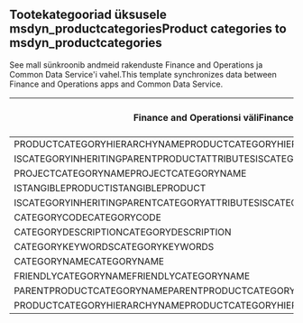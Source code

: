 ## <a name="product-categories-to-msdyn_productcategories"></a><span data-ttu-id="ef185-101">Tootekategooriad üksusele msdyn_productcategories</span><span class="sxs-lookup"><span data-stu-id="ef185-101">Product categories to msdyn_productcategories</span></span>

<span data-ttu-id="ef185-102">See mall sünkroonib andmeid rakenduste Finance and Operations ja Common Data Service'i vahel.</span><span class="sxs-lookup"><span data-stu-id="ef185-102">This template synchronizes data between Finance and Operations apps and Common Data Service.</span></span>

<span data-ttu-id="ef185-103">Finance and Operationsi väli</span><span class="sxs-lookup"><span data-stu-id="ef185-103">Finance and Operations field</span></span> | <span data-ttu-id="ef185-104">Kaardi tüüp</span><span class="sxs-lookup"><span data-stu-id="ef185-104">Map type</span></span> | <span data-ttu-id="ef185-105">Muu Dynamics 365 väli</span><span class="sxs-lookup"><span data-stu-id="ef185-105">Other Dynamics 365 field</span></span> | <span data-ttu-id="ef185-106">Vaikeväärtus</span><span class="sxs-lookup"><span data-stu-id="ef185-106">Default value</span></span>
---|---|---|---
<span data-ttu-id="ef185-107">PRODUCTCATEGORYHIERARCHYNAME</span><span class="sxs-lookup"><span data-stu-id="ef185-107">PRODUCTCATEGORYHIERARCHYNAME</span></span> | = | <span data-ttu-id="ef185-108">msdyn_hierarchy.msdyn_name</span><span class="sxs-lookup"><span data-stu-id="ef185-108">msdyn_hierarchy.msdyn_name</span></span> | 
<span data-ttu-id="ef185-109">ISCATEGORYINHERITINGPARENTPRODUCTATTRIBUTES</span><span class="sxs-lookup"><span data-stu-id="ef185-109">ISCATEGORYINHERITINGPARENTPRODUCTATTRIBUTES</span></span> | >< | <span data-ttu-id="ef185-110">msdyn_isinheritingparentproductattributes</span><span class="sxs-lookup"><span data-stu-id="ef185-110">msdyn_isinheritingparentproductattributes</span></span> | 
<span data-ttu-id="ef185-111">PROJECTCATEGORYNAME</span><span class="sxs-lookup"><span data-stu-id="ef185-111">PROJECTCATEGORYNAME</span></span> | = | <span data-ttu-id="ef185-112">msdyn_projectcategoryname</span><span class="sxs-lookup"><span data-stu-id="ef185-112">msdyn_projectcategoryname</span></span> | 
<span data-ttu-id="ef185-113">ISTANGIBLEPRODUCT</span><span class="sxs-lookup"><span data-stu-id="ef185-113">ISTANGIBLEPRODUCT</span></span> | >< | <span data-ttu-id="ef185-114">msdyn_istangibleproduct</span><span class="sxs-lookup"><span data-stu-id="ef185-114">msdyn_istangibleproduct</span></span> | 
<span data-ttu-id="ef185-115">ISCATEGORYINHERITINGPARENTCATEGORYATTRIBUTES</span><span class="sxs-lookup"><span data-stu-id="ef185-115">ISCATEGORYINHERITINGPARENTCATEGORYATTRIBUTES</span></span> | >< | <span data-ttu-id="ef185-116">msdyn_isinheritingparentcategoryattributes</span><span class="sxs-lookup"><span data-stu-id="ef185-116">msdyn_isinheritingparentcategoryattributes</span></span> | 
<span data-ttu-id="ef185-117">CATEGORYCODE</span><span class="sxs-lookup"><span data-stu-id="ef185-117">CATEGORYCODE</span></span> | = | <span data-ttu-id="ef185-118">msdyn_code</span><span class="sxs-lookup"><span data-stu-id="ef185-118">msdyn_code</span></span> | 
<span data-ttu-id="ef185-119">CATEGORYDESCRIPTION</span><span class="sxs-lookup"><span data-stu-id="ef185-119">CATEGORYDESCRIPTION</span></span> | = | <span data-ttu-id="ef185-120">msdyn_description</span><span class="sxs-lookup"><span data-stu-id="ef185-120">msdyn_description</span></span> | 
<span data-ttu-id="ef185-121">CATEGORYKEYWORDS</span><span class="sxs-lookup"><span data-stu-id="ef185-121">CATEGORYKEYWORDS</span></span> | = | <span data-ttu-id="ef185-122">msdyn_keywords</span><span class="sxs-lookup"><span data-stu-id="ef185-122">msdyn_keywords</span></span> | 
<span data-ttu-id="ef185-123">CATEGORYNAME</span><span class="sxs-lookup"><span data-stu-id="ef185-123">CATEGORYNAME</span></span> | = | <span data-ttu-id="ef185-124">msdyn_name</span><span class="sxs-lookup"><span data-stu-id="ef185-124">msdyn_name</span></span> | 
<span data-ttu-id="ef185-125">FRIENDLYCATEGORYNAME</span><span class="sxs-lookup"><span data-stu-id="ef185-125">FRIENDLYCATEGORYNAME</span></span> | = | <span data-ttu-id="ef185-126">msdyn_friendlycategoryname</span><span class="sxs-lookup"><span data-stu-id="ef185-126">msdyn_friendlycategoryname</span></span> | 
<span data-ttu-id="ef185-127">PARENTPRODUCTCATEGORYNAME</span><span class="sxs-lookup"><span data-stu-id="ef185-127">PARENTPRODUCTCATEGORYNAME</span></span> | = | <span data-ttu-id="ef185-128">msdyn_parentproductcategory.msdyn_name</span><span class="sxs-lookup"><span data-stu-id="ef185-128">msdyn_parentproductcategory.msdyn_name</span></span> | 
<span data-ttu-id="ef185-129">PRODUCTCATEGORYHIERARCHYNAME</span><span class="sxs-lookup"><span data-stu-id="ef185-129">PRODUCTCATEGORYHIERARCHYNAME</span></span> | >> | <span data-ttu-id="ef185-130">msdyn_parentproductcategory.msdyn_hierarchy.msdyn_name</span><span class="sxs-lookup"><span data-stu-id="ef185-130">msdyn_parentproductcategory.msdyn_hierarchy.msdyn_name</span></span> | 
